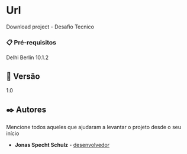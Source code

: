 # Url
 Download project - Desafio Tecnico


### 📋 Pré-requisitos

Delhi Berlin 10.1.2

## 📌 Versão

1.0

## ✒️ Autores

Mencione todos aqueles que ajudaram a levantar o projeto desde o seu início

* **Jonas Specht Schulz** - [desenvolvedor](https://github.com/JonasSchulz25)
